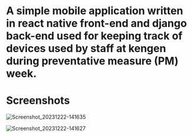 # A simple mobile application written in react native front-end and django back-end used for keeping track of devices used by staff at kengen during preventative measure (PM) week.
# Screenshots

![Screenshot_20231222-141635](https://github.com/Haxor44/pm-app/assets/50330948/096c4622-35e4-4839-a074-91beda07f8a7)

![Screenshot_20231222-141627](https://github.com/Haxor44/pm-app/assets/50330948/7f9d9a52-9e2e-455e-ab37-9d1800a7cfc4)
